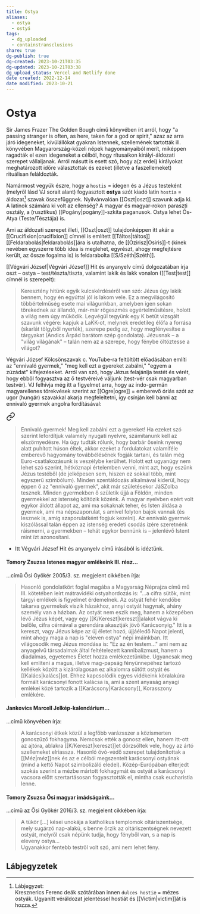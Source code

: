 ```yaml
---
title: Ostya
aliases:
  - ostya
  - ostyá
tags:
  - dg_uploaded
  - containstransclusions
share: true
dg-publish: true
dg-created: 2023-10-21T03:35
dg-updated: 2023-10-21T03:38
dg_upload_status: Vercel and Netlify done
date created: 2022-12-14
date modified: 2023-10-21
---
```


# Ostya

Sir James Frazer The Golden Bough című könyvében írt arról, hogy "a passing stranger is often, as here, taken for a god or spirit," azaz az arra járó idegeneket, kívülállókat gyakran Istennek, szellemének tartották ill. könyvében Magyarország-közeli népek hagyományaiból merít, miképpen ragadták el ezen idegeneket a célból, hogy rítusaikon királyi-áldozati szerepet vállaljanak. Arról másutt is esett szó, hogy a(z erdei) királyokat meghatározott időre választottak és ezeket (illetve a faszellemeket) rituálisan feláldozták.  

Namármost vegyük észre, hogy a `hostis` = idegen és a Jézus testeként (melyről lásd VJ sorait alant) fogyasztott **ostya** szót kiadó latin `hostia` = áldozat[^1] szavak összefüggnek. Nyilvánvalóan [[Oszt\|oszt]] szavunk adja ki. A latinok számára ki volt az ellenség? A magyar és magyar-rokon paraszti osztály, a (rusztikus) [[Pogány\|pogány]]-szkíta paganusok. Ostya lehet Ős-Atya (Teste/Tésztája) is.  

Ami az áldozati szerepet illeti, [[Oszt\|oszt]] tulajdonképpen itt akár a [[Crucifixion\|crucifixion]] címnél is említett [[Táltos\|táltos]] [[Feldarabolás\|feldarabolás]]ára is utalhatna, de [[Ozirisz\|Osiris]]-t (kinek nevében egyszerre több idea is meglehet, egyrészt, ahogy megfejtésre került, az össze fogalma is) is feldarabolta [[S/Széth\|Széth]].  

[[Végvári József\|Végvári József]] Hit és anyanyelv című dolgozatában írja oszt – ostya – test/tészta/tiszta, valamint lakik és lakk vonalon ([[Test\|test]] címnél is szerepelt):  
> Keresztény hitünk egyik kulcskérdéséről van szó: Jézus úgy lakik bennem, hogy én egyúttal jól is lakom vele. Ez a megvilágosító többértelműség esete mai világunkban, amelyben igen sokan törekednek az állandó, már-már rögeszmés egyértelműsítésre, holott a világ nem úgy működik. Legvégül tegyünk egy K betűt vizsgált szavunk végére: kapjuk a LaKK-ot, melynek eredetileg élőfa a forrása (skarlát tölgyből nyerték), szerepe pedig az, hogy megfényesítse a tárgyakat (Andics Árpád barátom szép gondolata). Jézusnak – a "világ világának" – talán nem az a szerepe, hogy fénybe öltöztesse a világot?  

Végvári József Kölcsönszavak c. YouTube-ra feltöltött előadásában említi az "ennivaló gyermek," "meg kell ezt a gyereket zabálni," "egyem a zúzádat" kifejezéseket. Arról van szó, hogy Jézus felajánlja testét és vérét, hogy ebből fogyasztva az ő testvéreivé váljunk (test-vér csak magyarban testvér). VJ felhívja még itt a figyelmet arra, hogy az indo-germán magyarellenes törekvések szerint az [[Ogre\|ogre]] = emberevő óriás szót az ugor (hungár) szavakkal akarja megfeleltetni, így csínján kell bánni az ennivaló gyermek angolra fordításával:

<div class="transclusion internal-embed is-loaded"><a class="markdown-embed-link" href="/e/embereves/#1sdmzu" aria-label="Open link"><svg xmlns="http://www.w3.org/2000/svg" width="24" height="24" viewBox="0 0 24 24" fill="none" stroke="currentColor" stroke-width="2" stroke-linecap="round" stroke-linejoin="round" class="svg-icon lucide-link"><path d="M10 13a5 5 0 0 0 7.54.54l3-3a5 5 0 0 0-7.07-7.07l-1.72 1.71"></path><path d="M14 11a5 5 0 0 0-7.54-.54l-3 3a5 5 0 0 0 7.07 7.07l1.71-1.71"></path></svg></a><div class="markdown-embed">



> Ennivaló gyermek! Meg kell zabálni ezt a gyereket! Ha ezeket szó szerint lefordítjuk valamely nyugati nyelvre, számítanunk kell az elszörnyedésre. Ha úgy tudták rólunk, hogy barbár őseink nyereg alatt puhított húson éltek, akkor ezeket a fordulatokat valamiféle emberevő hagyomány továbbélésének fogják tartani, és talán még Euro-csatlakozásunk is veszélybe kerülhet. Holott ezt ugyanúgy nem lehet szó szerint, hétköznapi értelemben venni, mint azt, hogy eszünk Jézus testéből (de jelképesen sem, hiszen ez sokkal több, mint egyszerű szimbólum). Minden szentáldozás alkalmával kiderül, hogy éppen ő az "ennivaló gyermek", akit már születésekor JáSZolba tesznek. Minden gyermekben ő születik újjá a Földön, minden gyermekkel az istenség költözik közénk. A magyar nyelvben ezért volt egykor áldott állapot az, ami ma sokaknak teher, és Isten áldása a gyermek, ami ma népszaporulat, s amivel folyton bajok vannak (és lesznek is, amíg szaporulatként fogjuk kezelni). Az ennivaló gyermek kiszólással talán éppen az istenség eredeti csodás ízére szeretnénk ráismerni, a gyermekben – tehát egykor bennünk is – jelenlévő Istent mint ízt azonosítani.  


</div></div>
  
- Itt Végvári József Hit és anyanyelv című írásából is idéztünk.  

#### Tomory Zsuzsa Istenes magyar emlékeink III. rész...

...című Ősi Gyökér 2005/3. sz. megjelent cikkében írja:  
> Hasonló gondolatkört foglal magába a Magyarság Néprajza című mű III. kötetében leírt mátravidéki ostyahordozás is: "...a cifra sütők, mint tárgyi emlékek is figyelmet érdemelnek. Az ostyát fehér kendőbe takarva gyermekek viszik házakhoz, annyi ostyát hagynak, ahány személy van a házban. Az ostyát nem eszik meg, hanem a közepében lévő Jézus képét, vagy egy [[K/Kereszt\|kereszt]]alakot vágva ki belőle, cifra cérnával a gerendára akasztják jövő Karácsonyig." Itt is a kereszt, vagy Jézus képe az új életet hozó, újjáéledő Napot jelenti, mint ahogy maga a nap is "eleven ostya" népi imáinkban. Itt világosodik meg Jézus mondása is: "Ez az én testem..." ami nem az anyagelvű társadalmak által feltételezett kannibalizmust, hanem a diadalmas, egyetemes Életet hozza emlékezetünkbe. Ugyancsak meg kell említeni a magus, illetve mag-papság fényünnepéhez tartozó kellékek között a kizárólagosan ez alkalomra sütött ostyát és [[Kalács\|kalács]]ot. Ehhez kapcsolódik egyes vidékeink köralakúra formált karácsonyi fonott kalácsa is, ami a szent anyaság anyagi emlékei közé tartozik a [[Karácsony\|Karácsony]], Korasszony emlékére.  

#### Jankovics Marcell Jelkép-kalendárium...

...című könyvében írja:  
> A karácsonyi étkek közül a legfőbb varázsszer a közismerten gonoszűző fokhagyma. Nemcsak ették a gonosz ellen, hanem itt-ott az ajtóra, ablakra [[K/Kereszt\|kereszt]]et dörzsöltek vele, hogy az ártó szellemeket elriassza. Hasonló óvó-védő szerepet tulajdonítottak a [[Méz\|méz]]nek és az e célból megszentelt karácsonyi ostyának (mind a kettő Napot szimbolizáló eledel). Közép-Európában elterjedt szokás szerint a mézbe mártott fokhagymát és ostyát a karácsonyi vacsora előtt szertartásosan fogyasztották el, mintha csak eucharistia lenne.  

#### Tomory Zsuzsa Ősi magyar imádságaink...

...című az Ősi Gyökér 2016/3. sz. megjelent cikkében írja:  
> A tükör \[...\] kései unokája a katholikus templomok oltáriszentsége, mely sugárzó nap-alakú, s benne őrzik az oltáriszentségnek nevezett ostyát, melyről csak népünk tudja, hogy fényből van, s a nap is eleveny ostya...  
> Ugyanakkor fentebb testről volt szó, ami nem lehet fény.  

## Lábjegyzetek

[^1]: Lábjegyzet:  
Kresznerics Ferenc deák szótárában innen `dulces hostiæ` = mézes ostyák. Ugyanitt véráldozat jelentéssel hostiát és [[Victim\|victim]]át is hozza.  